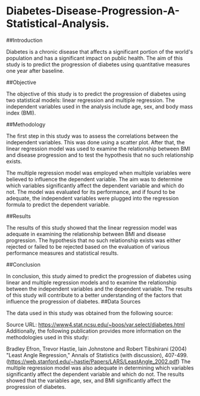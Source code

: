 # Diabetes-Disease-Progression-A-Statistical-Analysis.
##Introduction

Diabetes is a chronic disease that affects a significant portion of the world's population and has a significant impact on public health. The aim of this study is to predict the progression of diabetes using quantitative measures one year after baseline.

##Objective

The objective of this study is to predict the progression of diabetes using two statistical models: linear regression and multiple regression. The independent variables used in the analysis include age, sex, and body mass index (BMI).

##Methodology

The first step in this study was to assess the correlations between the independent variables. This was done using a scatter plot. After that, the linear regression model was used to examine the relationship between BMI and disease progression and to test the hypothesis that no such relationship exists.

The multiple regression model was employed when multiple variables were believed to influence the dependent variable. The aim was to determine which variables significantly affect the dependent variable and which do not. The model was evaluated for its performance, and if found to be adequate, the independent variables were plugged into the regression formula to predict the dependent variable.

##Results

The results of this study showed that the linear regression model was adequate in examining the relationship between BMI and disease progression. The hypothesis that no such relationship exists was either rejected or failed to be rejected based on the evaluation of various performance measures and statistical results.

##Conclusion

In conclusion, this study aimed to predict the progression of diabetes using linear and multiple regression models and to examine the relationship between the independent variables and the dependent variable. The results of this study will contribute to a better understanding of the factors that influence the progression of diabetes.
##Data Sources

The data used in this study was obtained from the following source:

Source URL: https://www4.stat.ncsu.edu/~boos/var.select/diabetes.html
Additionally, the following publication provides more information on the methodologies used in this study:

Bradley Efron, Trevor Hastie, Iain Johnstone and Robert Tibshirani (2004) "Least Angle Regression," Annals of Statistics (with discussion), 407-499. (https://web.stanford.edu/~hastie/Papers/LARS/LeastAngle_2002.pdf)
The multiple regression model was also adequate in determining which variables significantly affect the dependent variable and which do not. The results showed that the variables age, sex, and BMI significantly affect the progression of diabetes.


